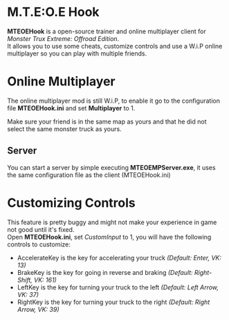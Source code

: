# M.T.E:O.E Hook
**MTEOEHook** is a open-source trainer and online multiplayer client for *Monster Trux Extreme: Offroad Edition*.                             
It allows you to use some cheats, customize controls and use a W.i.P online multiplayer so you can play with multiple friends.                     
# Online Multiplayer
The online multiplayer mod is still W.i.P, to enable it go to the configuration file **MTEOEHook.ini** 
and set **Multiplayer** to 1.              
               
Make sure your friend is in the same map as yours and that he did not select the same monster truck as yours.                      
## Server
You can start a server by simple executing **MTEOEMPServer.exe**, it uses the same configuration file as the client (MTEOEHook.ini)
# Customizing Controls
This feature is pretty buggy and might not make your experience in game not good until it's fixed.                           
Open **MTEOEHook.ini**, set *CustomInput* to 1, you will have the following controls to customize:

- AccelerateKey is the key for accelerating your truck *(Default: Enter, VK: 13)*
- BrakeKey is the key for going in reverse and braking *(Default: Right-Shift, VK: 161)*
- LeftKey is the key for turning your truck to the left *(Default: Left Arrow, VK: 37)*
- RightKey is the key for turning your truck to the right *(Default: Right Arrow, VK: 39)*